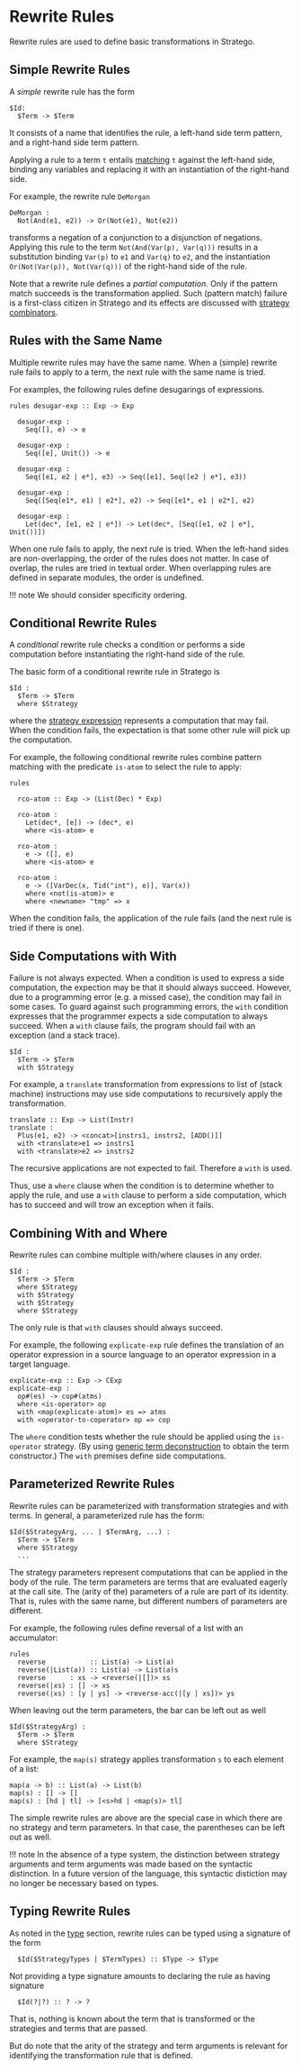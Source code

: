 # Rewrite Rules

Rewrite rules are used to define basic transformations in Stratego.


## Simple Rewrite Rules

A _simple_ rewrite rule has the form

```stratego
$Id:
  $Term -> $Term
```

It consists of a name that identifies the rule, a left-hand side term pattern, and a right-hand side term pattern.

Applying a rule to a term `t` entails [matching](../patterns/) `t` against the left-hand side, binding any variables and replacing it with an instantiation of the right-hand side.

For example, the rewrite rule `DeMorgan`

```stratego
DeMorgan :
  Not(And(e1, e2)) -> Or(Not(e1), Not(e2))
```

transforms a negation of a conjunction to a disjunction of negations.
Applying this rule to the term `Not(And(Var(p), Var(q)))` results in a substitution binding `Var(p)` to `e1` and `Var(q)` to `e2`, and the instantiation `Or(Not(Var(p)), Not(Var(q)))` of the right-hand side of the rule.

Note that a rewrite rule defines a _partial computation_.
Only if the pattern match succeeds is the transformation applied.
Such (pattern match) failure is a first-class citizen in Stratego and its effects are discussed with [strategy combinators](../strategy-combinators/).


## Rules with the Same Name

Multiple rewrite rules may have the same name.
When a (simple) rewrite rule fails to apply to a term, the next rule with the same name is tried.

For examples, the following rules define desugarings of expressions.

```stratego
rules desugar-exp :: Exp -> Exp

  desugar-exp :
    Seq([], e) -> e

  desugar-exp :
    Seq([e], Unit()) -> e

  desugar-exp :
    Seq([e1, e2 | e*], e3) -> Seq([e1], Seq([e2 | e*], e3))

  desugar-exp :
    Seq([Seq(e1*, e1) | e2*], e2) -> Seq([e1*, e1 | e2*], e2)

  desugar-exp :
    Let(dec*, [e1, e2 | e*]) -> Let(dec*, [Seq([e1, e2 | e*], Unit())])
```

When one rule fails to apply, the next rule is tried.
When the left-hand sides are non-overlapping, the order of the rules does not matter.
In case of overlap, the rules are tried in textual order.
When overlapping rules are defined in separate modules, the order is undefined.

!!! note
    We should consider specificity ordering.

## Conditional Rewrite Rules

A _conditional_ rewrite rule checks a condition or performs a side computation before instantiating the right-hand side of the rule.

The basic form of a conditional rewrite rule in Stratego is

```stratego
$Id :
  $Term -> $Term
  where $Strategy
```

where the [strategy expression](../strategy-combinators/) represents a computation that may fail.
When the condition fails, the expectation is that some other rule will pick up the computation.

For example, the following conditional rewrite rules combine pattern matching with the predicate `is-atom` to select the rule to apply:

```stratego
rules

  rco-atom :: Exp -> (List(Dec) * Exp)

  rco-atom :   
    Let(dec*, [e]) -> (dec*, e)
    where <is-atom> e  

  rco-atom :   
    e -> ([], e)
    where <is-atom> e

  rco-atom :
    e -> ([VarDec(x, Tid("int"), e)], Var(x))
    where <not(is-atom)> e
    where <newname> "tmp" => x
```

When the condition fails, the application of the rule fails (and the next rule is tried if there is one).


## Side Computations with With

Failure is not always expected.
When a condition is used to express a side computation, the expection may be that it should always succeed.
However, due to a programming error (e.g. a missed case), the condition may fail in some cases.
To guard against such programming errors, the `with` condition expresses that the programmer expects a side computation to always succeed.
When a `with` clause fails, the program should fail with an exception (and a stack trace).

```stratego
$Id :
  $Term -> $Term
  with $Strategy
```

For example, a `translate` transformation from expressions to list of (stack machine) instructions may use side computations to recursively apply the transformation.

```stratego
translate :: Exp -> List(Instr)
translate :
  Plus(e1, e2) -> <concat>[instrs1, instrs2, [ADD()]]
  with <translate>e1 => instrs1
  with <translate>e2 => instrs2
```

The recursive applications are not expected to fail.
Therefore a `with` is used.

Thus, use a `where` clause when the condition is to determine whether to apply the rule, and use a `with` clause to perform a side computation, which has to succeed and will trow an exception when it fails.

## Combining With and Where

Rewrite rules can combine multiple with/where clauses in any order.

```stratego
$Id :
  $Term -> $Term
  where $Strategy
  with $Strategy
  with $Strategy
  where $Strategy
```

The only rule is that `with` clauses should always succeed.

For example, the following `explicate-exp` rule defines the translation of an operator expression in a source language to an operator expression in a target language.

```stratego
explicate-exp :: Exp -> CExp
explicate-exp :
  op#(es) -> cop#(atms)
  where <is-operator> op
  with <map(explicate-atom)> es => atms
  with <operator-to-coperator> op => cop
```

The `where` condition tests whether the rule should be applied using the `is-operator` strategy.
(By using [generic term deconstruction](../strategy-combinators/) to obtain the term constructor.)
The `with` premises define side computations.

## Parameterized Rewrite Rules

Rewrite rules can be parameterized with transformation strategies and with terms.
In general, a parameterized rule has the form:

```stratego
$Id($StrategyArg, ... | $TermArg, ...) :
  $Term -> $Term
  where $Strategy
  ...
```

The strategy parameters represent computations that can be applied in the body of the rule.
The term parameters are terms that are evaluated eagerly at the call site.
The (arity of the) parameters of a rule are part of its identity.
That is, rules with the same name, but different numbers of parameters are different.

For example, the following rules define reversal of a list with an accumulator:

```stratego
rules
  reverse           :: List(a) -> List(a)
  reverse(|List(a)) :: List(a) -> List(a)s  
  reverse      : xs -> <reverse(|[])> xs
  reverse(|xs) : [] -> xs
  reverse(|xs) : [y | ys] -> <reverse-acc(|[y | xs])> ys
```

When leaving out the term parameters, the bar can be left out as well

```stratego
$Id($StrategyArg) :
  $Term -> $Term
  where $Strategy
```

For example, the `map(s)` strategy applies transformation `s` to each element of a list:

```stratego
map(a -> b) :: List(a) -> List(b)
map(s) : [] -> []
map(s) : [hd | tl] -> [<s>hd | <map(s)> tl]
```

The simple rewrite rules are above are the special case in which there are no strategy and term parameters.
In that case, the parentheses can be left out as well.

!!! note
    In the absence of a type system, the distinction between strategy arguments and term arguments was made based on the syntactic distinction.
    In a future version of the language, this syntactic distiction may no longer be necessary based on types.


## Typing Rewrite Rules

As noted in the [type](../types/) section, rewrite rules can be typed using a signature of the form

```
  $Id($StrategyTypes | $TermTypes) :: $Type -> $Type
```

Not providing a type signature amounts to declaring the rule as having signature

```
  $Id(?|?) :: ? -> ?
```

That is, nothing is known about the term that is transformed or the strategies and terms that are passed.

But do note that the arity of the strategy and term arguments is relevant for identifying the transformation rule that is defined.
